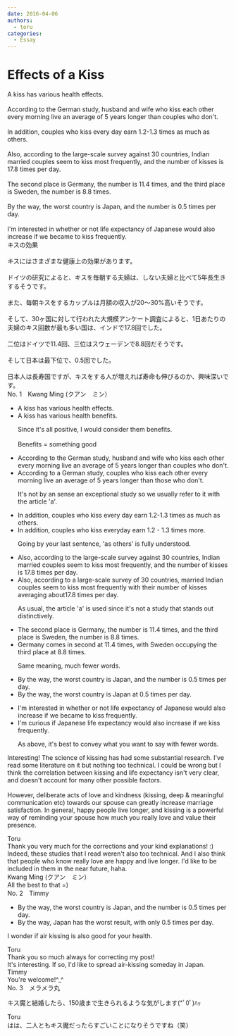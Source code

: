 ```yaml
---
date: 2016-04-06
authors:
  - toru
categories:
  - Essay
---
```


<h1 id="subject_show">Effects of a Kiss</h1>
<div class="date" hidden>Apr 6, 2016 21:47</div>
<div id="post"><div id="body_show_ori">
A kiss has various health effects.<br/><br/>According to the German study, husband and wife who kiss each other every morning live an average of 5 years longer than couples who don't.<br/><br/>In addition, couples who kiss every day earn 1.2-1.3 times as much as others.<br/><br/>Also, according to the large-scale survey against 30 countries, Indian married couples seem to kiss most frequently, and the number of kisses is 17.8 times per day.<br/><br/>The second place is Germany, the number is 11.4 times, and the third place is Sweden, the number is 8.8 times.<br/><br/>By the way, the worst country is Japan, and the number is 0.5 times per day.<br/><br/>I'm interested in whether or not life expectancy of Japanese would also increase if we became to kiss frequently.
</div></div>

<!-- more -->

<div id="post_ja"><div id="body_show_mo">
キスの効果<br/><br/>キスにはさまざまな健康上の効果があります。<br/><br/>ドイツの研究によると、キスを毎朝する夫婦は、しない夫婦と比べて5年長生きするそうです。<br/><br/>また、毎朝キスをするカップルは月額の収入が20～30%高いそうです。<br/><br/>そして、30ヶ国に対して行われた大規模アンケート調査によると、1日あたりの夫婦のキス回数が最も多い国は、インドで17.8回でした。<br/><br/>二位はドイツで11.4回、三位はスウェーデンで8.8回だそうです。<br/><br/>そして日本は最下位で、0.5回でした。<br/><br/>日本人は長寿国ですが、キスをする人が増えれば寿命も伸びるのか、興味深いです。
</div></div>
<div id="block"><div class="first_name"> No. 1　<span class="just_name">Kwang Ming (クアン　ミン）</span></div><div id="block2">
<ul class="correction_field">
<li class="incorrect">A kiss has various health effects.</li>
<li class="corrected correct">
A kiss has various health <span class="f_blue">benefits</span>.
<p class="correction_comment">Since it's all positive, I would consider them benefits.<br/><br/>Benefits = something good</p>
</li>
</ul>
<ul class="correction_field">
<li class="incorrect">According to the German study, husband and wife who kiss each other every morning live an average of 5 years longer than couples who don't.</li>
<li class="corrected correct">
According to <span class="f_blue">a </span>German study, <span class="f_blue">couples</span> who kiss each other every morning live an average of 5 years longer than <span class="f_blue">those </span>who don't.
<p class="correction_comment">It's not by an sense an exceptional study so we usually refer to it with the article 'a'.</p>
</li>
</ul>
<ul class="correction_field">
<li class="incorrect">In addition, couples who kiss every day earn 1.2-1.3 times as much as others.</li>
<li class="corrected correct">
In addition, couples who kiss <span class="f_blue">everyday </span>earn 1.2 - 1.3 <span class="f_blue">times more.</span>
<p class="correction_comment">Going by your last sentence, 'as others' is fully understood.</p>
</li>
</ul>
<ul class="correction_field">
<li class="incorrect">Also, according to the large-scale survey against 30 countries, Indian married couples seem to kiss most frequently, and the number of kisses is 17.8 times per day.</li>
<li class="corrected correct">
Also, according to <span class="f_blue">a </span>large-scale survey <span class="f_blue">of </span>30 countries, <span class="f_blue">married Indian</span> couples seem to kiss most frequently<span class="f_blue"> with their number of kisses averaging about</span>17.8 times per day.
<p class="correction_comment">As usual, the article 'a' is used since it's not a study that stands out distinctively.</p>
</li>
</ul>
<ul class="correction_field">
<li class="incorrect">The second place is Germany, the number is 11.4 times, and the third place is Sweden, the number is 8.8 times.</li>
<li class="corrected correct">
<span class="f_blue">Germany comes in second at 11.4 times, with Sweden occupying the third place at 8.8 times.</span>
<p class="correction_comment">Same meaning, much fewer words.</p>
</li>
</ul>
<ul class="correction_field">
<li class="incorrect">By the way, the worst country is Japan, and the number is 0.5 times per day.</li>
<li class="corrected correct">
By the way, the worst country is Japan <span class="f_blue">at 0.5 times per day.</span>
</li>
</ul>
<ul class="correction_field">
<li class="incorrect">I'm interested in whether or not life expectancy of Japanese would also increase if we became to kiss frequently.</li>
<li class="corrected correct">
I'm <span class="f_blue">curious if Japanese life expectancy</span> would<span class="f_blue"> also increase if we kiss frequently.</span>
<p class="correction_comment">As above, it's best to convey what you want to say with fewer words.</p>
</li>
</ul>
<p class="comment_small">
 Interesting! The science of kissing has had some substantial research. I've read some literature on it but nothing too technical. I could be wrong but I think the correlation between kissing and life expectancy isn't very clear, and doesn't account for many other possible factors.
 <br/>
 <br/>
 However, deliberate acts of love and kindness (kissing, deep &amp; meaningful communication etc) towards our spouse can greatly increase marriage satisfaction. In general, happy people live longer, and kissing is a powerful way of reminding your spouse how much you really love and value their presence.
</p>

</div><div class="name"><span class="just_name">Toru</span><br>
Thank you very much for the corrections and your kind explanations! :)<br/>Indeed, these studies that I read weren't also too technical. And I also think that people who know really love are happy and live longer. I'd like to be included in them in the near future, haha.
</div>
<div class="name"><span class="just_name">Kwang Ming (クアン　ミン）</span><br>
All the best to that =)
</div>
</div>
<div id="block"><div class="first_name"> No. 2　<span class="just_name">Timmy</span></div><div id="block2">
<ul class="correction_field">
<li class="incorrect">By the way, the worst country is Japan, and the number is 0.5 times per day.</li>
<li class="corrected correct">
By the way, Japan <span class="f_blue">has</span> the worst <span class="f_blue">result</span>, <span class="f_blue">with</span> <span class="f_blue">only</span> 0.5 times per day.
</li>
</ul>
<p class="comment_small">
 I wonder if air kissing is also good for your health.
</p>

</div><div class="name"><span class="just_name">Toru</span><br>
Thank you so much always for correcting my post!<br/>It's interesting. If so, I'd like to spread air-kissing someday in Japan. 
</div>
<div class="name"><span class="just_name">Timmy</span><br>
You're welcome!^_^
</div>
</div>
<div id="block"><div class="first_name"> No. 3　<span class="just_name">メラメラ丸</span></div><div id="block2">
<p class="comment_small">
 キス魔と結婚したら、150歳まで生きられるような気がします(*ﾟ0ﾟ)ﾊｯ
</p>

</div><div class="name"><span class="just_name">Toru</span><br>
はは、二人ともキス魔だったらすごいことになりそうですね（笑）
</div>
</div>

